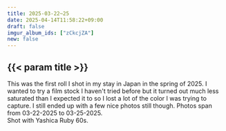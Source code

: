 ```yaml
---
title: 2025-03-22~25
date: 2025-04-14T11:58:22+09:00
draft: false
imgur_album_ids: ["zCkcjZA"]
new: false
---
```


<h2 id="title">{{< param title >}}</h2>

This was the first roll I shot in my stay in Japan in the spring of 2025. I wanted to try a film stock I haven't tried before but it turned out much less saturated than I expected it to so I lost a lot of the color I was trying to capture. I still ended up with a few nice photos still though.
Photos span from 03-22-2025 to 03-25-2025.<br>
Shot with Yashica Ruby 60s.
